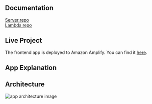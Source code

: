 ## Documentation

[Server repo](https://github.com/Alejandrocuartas/PaaS)  
[Lambda repo](https://github.com/Alejandrocuartas/PaaS-Deployment-SQS-Trigger)

## Live Project

The frontend app is deployed to Amazon Amplify. You can find it [here](https://main.d2nfveumlssng6.amplifyapp.com//).

## App Explanation

## Architecture

![app architecture image](https://public-ale31jo.s3.amazonaws.com/paas.png)
